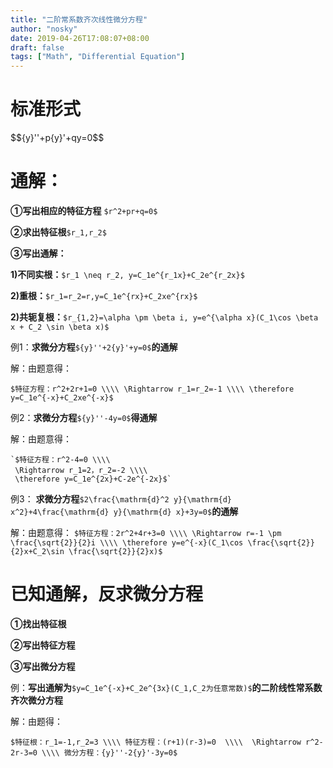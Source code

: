 ```yaml
---
title: "二阶常系数齐次线性微分方程"
author: "nosky"
date: 2019-04-26T17:08:07+08:00
draft: false
tags: ["Math", "Differential Equation"]
---
```


# 标准形式

<div>$${y}''+p{y}'+qy=0$$</div>

# 通解：

**①写出相应的特征方程** `$r^2+pr+q=0$`

**②求出特征根**`$r_1,r_2$`

**③写出通解：**

**1)不同实根：**`$r_1 \neq r_2, y=C_1e^{r_1x}+C_2e^{r_2x}$`

**2)重根：**`$r_1=r_2=r,y=C_1e^{rx}+C_2xe^{rx}$`

**2)共轭复根：**`$r_{1,2}=\alpha \pm \beta i, y=e^{\alpha x}(C_1\cos \beta x + C_2 \sin \beta x)$`

例1：**求微分方程**`${y}''+2{y}'+y=0$`**的通解**

解：由题意得：

   `$特征方程：r^2+2r+1=0 \\\\
    \Rightarrow r_1=r_2=-1 \\\\
    \therefore y=C_1e^{-x}+C_2xe^{-x}$`

例2：**求微分方程**`${y}''-4y=0$`**得通解**

解：由题意得：

    `$特征方程：r^2-4=0 \\\\
     \Rightarrow r_1=2，r_2=-2 \\\\
     \therefore y=C_1e^{2x}+C-2e^{-2x}$`

例3： **求微分方程**`$2\frac{\mathrm{d}^2 y}{\mathrm{d} x^2}+4\frac{\mathrm{d} y}{\mathrm{d} x}+3y=0$`**的通解**

解：由题意得：
    `$特征方程：2r^2+4r+3=0 \\\\
     \Rightarrow r=-1 \pm \frac{\sqrt{2}}{2}i \\\\
     \therefore y=e^{-x}(C_1\cos \frac{\sqrt{2}}{2}x+C_2\sin \frac{\sqrt{2}}{2}x)$`

# 已知通解，反求微分方程

**①找出特征根**

**②写出特征方程**

**③写出微分方程**

例：**写出通解为**`$y=C_1e^{-x}+C_2e^{3x}(C_1,C_2为任意常数)$`**的二阶线性常系数齐次微分方程**

解：由题得：

`$特征根：r_1=-1,r_2=3 \\\\
           特征方程：(r+1)(r-3)=0  \\\\ 
           \Rightarrow r^2-2r-3=0 \\\\
           微分方程：{y}''-2{y}'-3y=0$`